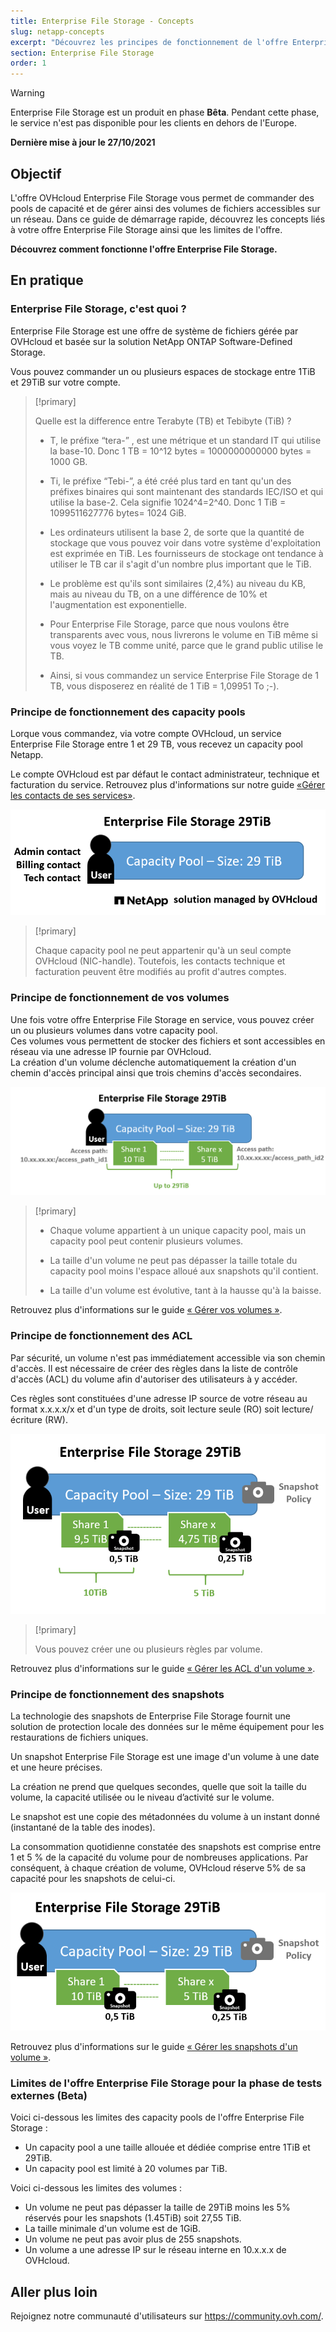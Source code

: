 ```yaml
---
title: Enterprise File Storage - Concepts
slug: netapp-concepts
excerpt: "Découvrez les principes de fonctionnement de l'offre Enterprise File Storage" 
section: Enterprise File Storage
order: 1
---
```


> [!warning]
> Enterprise File Storage est un produit en phase **Bêta**. Pendant cette phase, le service n'est pas disponible pour les clients en dehors de l'Europe.
>

**Dernière mise à jour le 27/10/2021**

## Objectif

L'offre OVHcloud Enterprise File Storage vous permet de commander des pools de capacité et de gérer ainsi des volumes de fichiers accessibles sur un réseau.
Dans ce guide de démarrage rapide, découvrez les concepts liés à votre offre Enterprise File Storage ainsi que les limites de l'offre.

**Découvrez comment fonctionne l'offre Enterprise File Storage.**

## En pratique

### Enterprise File Storage, c'est quoi ?

Enterprise File Storage est une offre de système de fichiers gérée par OVHcloud et basée sur la solution NetApp ONTAP Software-Defined Storage.

Vous pouvez commander un ou plusieurs espaces de stockage entre 1TiB et 29TiB sur votre compte.

> [!primary]
>
> Quelle est la difference entre Terabyte (TB) et Tebibyte (TiB) ?
>
> - T, le préfixe “tera-” , est une métrique et un standard IT qui utilise la base-10. Donc 1 TB = 10^12 bytes = 1000000000000 bytes = 1000 GB.
>
> - Ti, le préfixe “Tebi-”, a été créé plus tard en tant qu'un des préfixes binaires qui sont maintenant des standards IEC/ISO et qui utilise la base-2. Cela signifie 1024^4=2^40. Donc 1 TiB = 1099511627776 bytes= 1024 GiB.
>
> - Les ordinateurs utilisent la base 2, de sorte que la quantité de stockage que vous pouvez voir dans votre système d'exploitation est exprimée en TiB. Les fournisseurs de stockage ont tendance à utiliser le TB car il s'agit d'un nombre plus important que le TiB.
>
> - Le problème est qu'ils sont similaires (2,4%) au niveau du KB, mais au niveau du TB, on a une différence de 10% et l'augmentation est exponentielle.
>
> - Pour Enterprise File Storage, parce que nous voulons être transparents avec vous, nous livrerons le volume en TiB même si vous voyez le TB comme unité, parce que le grand public utilise le TB.
>
> - Ainsi, si vous commandez un service Enterprise File Storage de 1 TB, vous disposerez en réalité de 1 TiB = 1,09951 To ;-).
>

### Principe de fonctionnement des capacity pools

Lorque vous commandez, via votre compte OVHcloud, un service Enterprise File Storage entre 1 et 29 TB, vous recevez un capacity pool Netapp.

Le compte OVHcloud est par défaut le contact administrateur, technique et facturation du service. Retrouvez plus d'informations sur notre guide [«Gérer les contacts de ses services»](https://docs.ovh.com/fr/customer/gestion-des-contacts/).

![Enterprise File Storage 1](images/Netapp_Concept_1.PNG)

> [!primary]
>
> Chaque capacity pool ne peut appartenir qu'à un seul compte OVHcloud (NIC-handle). Toutefois, les contacts technique et facturation peuvent être modifiés au profit d'autres comptes.
>

### Principe de fonctionnement de vos volumes

Une fois votre offre Enterprise File Storage en service, vous pouvez créer un ou plusieurs volumes dans votre capacity pool.
<br>Ces volumes vous permettent de stocker des fichiers et sont accessibles en réseau via une adresse IP fournie par OVHcloud.
<br>La création d'un volume déclenche automatiquement la création d'un chemin d'accès principal ainsi que trois chemins d'accès secondaires.

![Enterprise File Storage 2](images/Netapp_Concept_2.PNG)

> [!primary]
>
> - Chaque volume appartient à un unique capacity pool, mais un capacity pool peut contenir plusieurs volumes.
>
> - La taille d'un volume ne peut pas dépasser la taille totale du capacity pool moins l'espace alloué aux snapshots qu'il contient.
>
> - La taille d'un volume est évolutive, tant à la hausse qu'à la baisse.
>

Retrouvez plus d'informations sur le guide [« Gérer vos volumes »](../netapp-volumes).

### Principe de fonctionnement des ACL

Par sécurité, un volume n'est pas immédiatement accessible via son chemin d'accès. Il est nécessaire de créer des règles dans la liste de contrôle d'accès (ACL) du volume afin d'autoriser des utilisateurs à y accéder.

Ces règles sont constituées d'une adresse IP source de votre réseau au format x.x.x.x/x et d'un type de droits, soit lecture seule (RO) soit lecture/écriture (RW).

![Enterprise File Storage 3](images/Netapp_Concept_3.PNG)

> [!primary]
>
> Vous pouvez créer une ou plusieurs règles par volume.
>

Retrouvez plus d'informations sur le guide [« Gérer les ACL d'un volume »](../netapp-volume-acl).

### Principe de fonctionnement des snapshots

La technologie des snapshots de Enterprise File Storage fournit une solution de protection locale des données sur le même équipement pour les restaurations de fichiers uniques.

Un snapshot Enterprise File Storage est une image d'un volume à une date et une heure précises.

La création ne prend que quelques secondes, quelle que soit la taille du volume, la capacité utilisée ou le niveau d’activité sur le volume.

Le snapshot est une copie des métadonnées du volume à un instant donné (instantané de la table des inodes).

La consommation quotidienne constatée des snapshots est comprise entre 1 et 5 % de la capacité du volume pour de nombreuses applications. Par conséquent, à chaque création de volume, OVHcloud réserve 5% de sa capacité pour les snapshots de celui-ci.

![Enterprise File Storage 4](images/Netapp_Concept_4.PNG)

Retrouvez plus d'informations sur le guide [« Gérer les snapshots d'un volume »](../netapp-volume-snapshots).

### Limites de l'offre Enterprise File Storage pour la phase de tests externes (Beta)

Voici ci-dessous les limites des capacity pools de l'offre Enterprise File Storage :

- Un capacity pool a une taille allouée et dédiée comprise entre 1TiB et 29TiB.
- Un capacity pool est limité à 20 volumes par TiB.

Voici ci-dessous les limites des volumes :

- Un volume ne peut pas dépasser la taille de 29TiB moins les 5% réservés pour les snapshots (1.45TiB) soit 27,55 TiB.
- La taille minimale d'un volume est de 1GiB.
- Un volume ne peut pas avoir plus de 255 snapshots.
- Un volume a une adresse IP sur le réseau interne en 10.x.x.x de OVHcloud.

## Aller plus loin

Rejoignez notre communauté d'utilisateurs sur <https://community.ovh.com/>.
